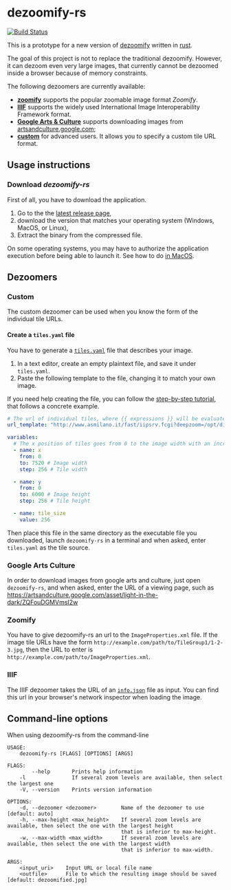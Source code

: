 # dezoomify-rs

[![Build Status](https://travis-ci.org/lovasoa/dezoomify-rs.svg?branch=master)](https://travis-ci.org/lovasoa/dezoomify-rs)

This is a prototype for a new version of
[dezoomify](https://github.com/lovasoa/dezoomify)
written in [rust](https://www.rust-lang.org/).

The goal of this project is not to replace the traditional dezoomify.
However, it can dezoom even 
very large images, that currently cannot be dezoomed inside a browser
because of memory constraints.

The following dezoomers are currently available:
 - [**zoomify**](#zoomify) supports the popular zoomable image format *Zoomify*.
 - [**IIIF**](#IIIF) supports the widely used International Image Interoperability Framework format.
 - [**Google Arts & Culture**](#google-arts-culture) supports downloading images from
    [artsandculture.google.com](https://artsandculture.google.com/);
 - [**custom**](#Custom) for advanced users.
    It allows you to specify a custom tile URL format.

## Usage instructions

### Download *dezoomify-rs*
First of all, you have to download the application.

 1. Go to the the [latest release page](https://github.com/lovasoa/dezoomify-rs/releases/latest),
 1. download the version that matches your operating system (Windows, MacOS, or Linux),
 1. Extract the binary from the compressed file.
 
On some operating systems, you may have to authorize the application execution
before being able to launch it. See how to do
[in MacOS](https://support.apple.com/kb/ph25088?locale=en_US).


## Dezoomers

### Custom

The custom dezoomer can be used when you know the form of the individual tile URLs.

#### Create a `tiles.yaml` file

You have to generate a [`tiles.yaml`](tiles.yaml) file that describes your image.

 1. In a text editor, create an empty plaintext file, and save it under `tiles.yaml`.
 1. Paste the following template to the file, changing it to match your own image.
 
If you need help creating the file, you can follow the [step-by-step tutorial](https://github.com/lovasoa/dezoomify-rs/wiki/Usage-example), that follows a concrete example.

```yaml
# The url of individual tiles, where {{ expressions }} will be evaluated using the variables below
url_template: "http://www.asmilano.it/fast/iipsrv.fcgi?deepzoom=/opt/divenire/files/./tifs/05/63/563559.tif_files/13/{{x/tile_size}}_{{y/tile_size}}.jpg"

variables:
  # The x position of tiles goes from 0 to the image width with an increment of the tile width
  - name: x
    from: 0
    to: 7520 # Image width
    step: 256 # Tile width

  - name: y
    from: 0
    to: 6000 # Image height
    step: 256 # Tile height

  - name: tile_size
    value: 256
```

Then place this file in the same directory as the executable file you downloaded,
launch `dezoomify-rs` in a terminal and when asked, enter `tiles.yaml` as the tile source. 

### Google Arts Culture
In order to download images from google arts and culture, just open 
`dezoomify-rs`, and when asked, enter the URL of a viewing page, such as 
https://artsandculture.google.com/asset/light-in-the-dark/ZQFouDGMVmsI2w 

### Zoomify

You have to give dezoomify-rs an url to the `ImageProperties.xml` file.
If the image tile URLs have the form
`http://example.com/path/to/TileGroup1/1-2-3.jpg`,
then the URL to enter is
`http://example.com/path/to/ImageProperties.xml`.

### IIIF

The IIIF dezoomer takes the URL of an
 [`info.json`](https://iiif.io/api/image/2.1/#image-information) file as input.
You can find this url in your browser's network inspector when loading the image.

## Command-line options

When using dezoomify-rs from the command-line

```
USAGE:
    dezoomify-rs [FLAGS] [OPTIONS] [ARGS]

FLAGS:
        --help       Prints help information
    -l               If several zoom levels are available, then select the largest one
    -V, --version    Prints version information

OPTIONS:
    -d, --dezoomer <dezoomer>        Name of the dezoomer to use [default: auto]
    -h, --max-height <max_height>    If several zoom levels are available, then select the one with the largest height
                                     that is inferior to max-height.
    -w, --max-width <max_width>      If several zoom levels are available, then select the one with the largest width
                                     that is inferior to max-width.

ARGS:
    <input_uri>    Input URL or local file name
    <outfile>      File to which the resulting image should be saved [default: dezoomified.jpg]
```